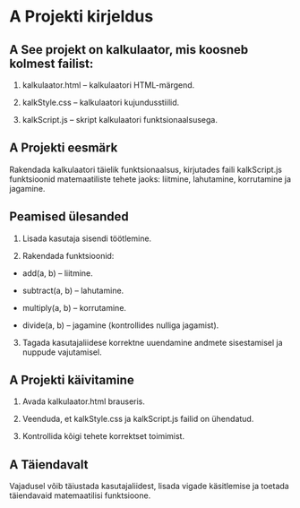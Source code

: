 # A Projekti kirjeldus

## A See projekt on kalkulaator, mis koosneb kolmest failist:

1. kalkulaator.html – kalkulaatori HTML-märgend.

2. kalkStyle.css – kalkulaatori kujundusstiilid.

3. kalkScript.js – skript kalkulaatori funktsionaalsusega.

## A Projekti eesmärk

Rakendada kalkulaatori täielik funktsionaalsus, kirjutades faili kalkScript.js funktsioonid matemaatiliste tehete jaoks: liitmine, lahutamine, korrutamine ja jagamine.

## Peamised ülesanded

1. Lisada kasutaja sisendi töötlemine.

2. Rakendada funktsioonid:

* add(a, b) – liitmine.

* subtract(a, b) – lahutamine.

* multiply(a, b) – korrutamine.

* divide(a, b) – jagamine (kontrollides nulliga jagamist).

3. Tagada kasutajaliidese korrektne uuendamine andmete sisestamisel ja nuppude vajutamisel.

## A Projekti käivitamine

1. Avada kalkulaator.html brauseris.

2. Veenduda, et kalkStyle.css ja kalkScript.js failid on ühendatud.

3. Kontrollida kõigi tehete korrektset toimimist.

## A Täiendavalt

Vajadusel võib täiustada kasutajaliidest, lisada vigade käsitlemise ja toetada täiendavaid matemaatilisi funktsioone.

